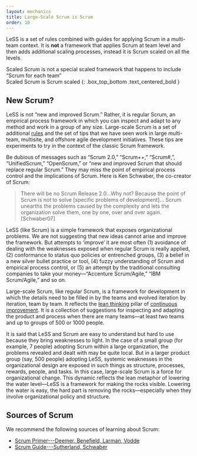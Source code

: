 ```yaml
---
layout: mechanics
title: Large-Scale Scrum is Scrum
order: 10
---
```


LeSS is a set of rules combined with guides for applying Scrum in a multi-team context. It is **not** a framework that applies Scrum at team level and then adds additional scaling processes, instead it is Scrum scaled on all the levels.

Scaled Scrum is not a special scaled framework that happens to include “Scrum for each team” 
<br/>
Scaled Scrum is Scrum scaled
{: .box_top_bottom .text_centered_bold }

## New Scrum?

LeSS is not “new and improved Scrum.” Rather, it is regular Scrum, an empirical process framework in which you can inspect and adapt to any method and work in a group of any size. Large-scale Scrum is a set of additional [rules](../rules/index.html) and the set of tips that we have seen work in large multi-team, multisite, and offshore agile development initiatives. These tips are experiments to try in the context of the classic Scrum framework.

Be dubious of messages such as “Scrum 2.0,” “Scrum++,” “Scrum#,”, “UnifiedScrum,” “OpenScrum,” or “new and improved Scrum that should replace regular Scrum.” They may miss the point of empirical process control and the implications of Scrum. Here is Ken Schwaber, the co-creator of Scrum:

> There will be no Scrum Release 2.0…Why not? Because the point of Scrum is not to solve [specific problems of development]… Scrum unearths the problems caused by the complexity and lets the organization solve them, one by one, over and over again. [Schwaber07]

LeSS (like Scrum) is a simple framework that exposes organizational problems. We are not suggesting that new ideas cannot arise and improve the framework. But attempts to ‘improve’ it are most often (1) avoidance of dealing with the weaknesses exposed when regular Scrum is really applied, (2) conformance to status quo policies or entrenched groups, (3) a belief in a new silver bullet practice or tool, (4) fuzzy understanding of Scrum and empirical process control, or (5) an attempt by the traditional consulting companies to take your money—“Accenture Scrum/Agile,” “IBM Scrum/Agile,” and so on.

Large-scale Scrum, like regular Scrum, is a framework for development in which the details need to be filled in by the teams and evolved iteration by iteration, team by team. It reflects the [lean thinking](lean-thinking.html) pillar of [continuous improvement](continuous-improvement-towards-perfection.html). It is a collection of suggestions for inspecting and adapting the product and process when there are many teams—at least two teams and up to groups of 500 or 1000 people.

It is said that LeSS and Scrum are easy to understand but hard to use because they bring weaknesses to light. In the case of a small group (for example, 7 people) adopting Scrum within a large organization, the problems revealed and dealt with may be quite local. But in a larger product group (say, 500 people) adopting LeSS, systemic weaknesses in the organizational design are exposed in such things as structure, processes, rewards, people, and tasks. In this case, large-scale Scrum is a force for organizational change. This dynamic reflects the lean metaphor of lowering the water level—LeSS is a framework for making the rocks visible. Lowering the water is easy, the hard part is removing the rocks—especially when they involve organizational policy and structure.


## Sources of Scrum

We recommend the following sources of learning about Scrum:

* [Scrum Primer---Deemer, Benefield, Larman, Vodde](http://www.scrumprimer.org)
* [Scrum Guide---Sutherland, Schwaber](http://www.scrumguides.org)

